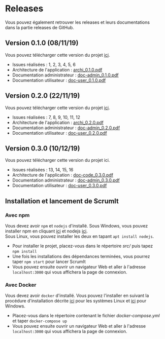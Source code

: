 # Releases

Vous pouvez également retrouver les releases et leurs documentations dans la partie releases de GitHub. 

## Version 0.1.0 (08/11/19)
Vous pouvez télécharger cette version du projet [ici](https://github.com/wassblack/CDP_Release/archive/v0.1.0.zip).
* Issues réalisées : 1, 2, 3, 4, 5, 6
* Architecture de l'application : [archi_0.1.0.pdf](https://github.com/wassblack/CDP_Release/files/3927468/app-archi.pdf)
* Documentation administrateur : [doc-admin_0.1.0.pdf](https://github.com/wassblack/CDP_Release/files/3927469/doc-admin.pdf)
* Documentation utilisateur : [doc-user_0.1.0.pdf](https://github.com/wassblack/CDP_Release/files/3927467/doc-user.pdf)

## Version 0.2.0 (22/11/19)
Vous pouvez télécharger cette version du projet [ici](https://github.com/wassblack/CDP_Release/archive/0.2.0.zip).
* Issues réalisées : 7, 8, 9, 10, 11, 12
* Architecture de l'application : [archi_0.2.0.pdf](https://github.com/wassblack/CDP_Release/files/3927517/app-archi_v0.2.0.pdf)
* Documentation administrateur : [doc-admin_0.2.0.pdf](https://github.com/wassblack/CDP_Release/files/3927516/doc-admin_v0.2.0.pdf)
* Documentation utilisateur : [doc-user_0.2.0.pdf](https://github.com/wassblack/CDP_Release/files/3927518/doc-user_v0.2.0.pdf)

## Version 0.3.0 (10/12/19)
Vous pouvez télécharger cette version du projet ici.
* Issues réalisées : 13, 14, 15, 16
* Architecture de l'application : [doc-code_0.3.0.pdf](https://github.com/wassblack/CDP_Release/files/3944592/doc-code_v0.3.0.pdf)
* Documentation administrateur : [doc-admin_0.3.0.pdf](https://github.com/wassblack/CDP_Release/files/3944594/doc-admin_v0.3.0.pdf)
* Documentation utilisateur : [doc-user_0.3.0.pdf](https://github.com/wassblack/CDP_Release/files/3944595/doc-user_v0.3.0.pdf)

## Installation et lancement de ScrumIt

### Avec npm 
Vous devez avoir `npm` et `nodejs` d'installé. Sous Windows, vous pouvez installer npm en cliquant [ici](https://www.npmjs.com/get-npm) et nodejs [ici](https://nodejs.org/en/download/).<br>
Sous Linux, vous pouvez installer les deux en tapant `apt install nodejs`.

* Pour installer le projet, placez-vous dans le répertoire *src/* puis tapez `npm install`
* Une fois les installations des dépendances terminées, vous pourrez taper `npm start` pour lancer ScrumIt
* Vous pouvez ensuite ouvrir un navigateur Web et aller à l'adresse `localhost:3000` qui vous affichera la page de connexion.

### Avec Docker

Vous devez avoir `docker` d'installé.  Vous pouvez l'installer en suivant la procédure d'installation décrite [ici](https://docs.docker.com/install/linux/docker-ce/ubuntu/) pour les systèmes Linux et [ici](https://docs.docker.com/docker-for-windows/install/) pour Windows.

* Placez-vous dans le répertoire contenant le fichier *docker-compose.yml* et taper `docker-compose up`
* Vous pouvez ensuite ouvrir un navigateur Web et aller à l'adresse `localhost:3000` qui vous affichera la page de connexion.
